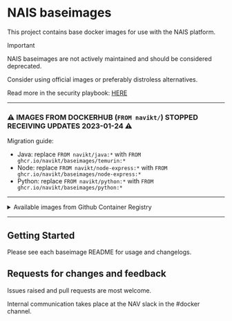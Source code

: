NAIS baseimages
================

This project contains base docker images for use with the NAIS platform.


> [!IMPORTANT]
> NAIS baseimages are not actively maintained and should be considered deprecated.
> 
> Consider using official images or preferably distroless alternatives.
> 
> Read more in the security playbook: [HERE](https://sikkerhet.nav.no/docs/sikker-utvikling/containere)

---

### ⚠️ IMAGES FROM DOCKERHUB (`FROM navikt/`) STOPPED RECEIVING UPDATES 2023-01-24 ⚠️
Migration guide:
* Java: replace `FROM navikt/java:*` with `FROM ghcr.io/navikt/baseimages/temurin:*`
* Node: replace `FROM navikt/node-express:*` with `FROM ghcr.io/navikt/baseimages/node-express:*`
* Python: replace `FROM navikt/python:*` with `FROM ghcr.io/navikt/baseimages/python:*`

---

<details>
 
<summary>Available images from Github Container Registry</summary>

* **Java**
  * Adoptium Temurin 8, 11, 17, 21 & 24 https://adoptium.net/ ([`java`](java))
    * Ex. `FROM ghcr.io/navikt/baseimages/temurin:17`
  * Temurin builds are available for `linux/amd64` (Intel) and `linux/arm64` (Apple Silicon) platforms.
  * NB! The current arm64 build does not take `/dumb-init` into consideration thus this needs to be emulated at runtime on Apple machines with Apple Silicon processors.
* **Node**
  * Node 16 and 18 with Express 4 ([`node-express`](node-express))
    * Ex. `FROM ghcr.io/navikt/baseimages/node-express:18`
* **Python**
  * Python 3.8 - 3.11 ([`python`](python)) (`3.7 not updated`)
    * Ex. `FROM ghcr.io/navikt/baseimages/python:3.11`

</details>

---

## Getting Started

Please see each baseimage README for usage and changelogs.

## Requests for changes and feedback

Issues raised and pull requests are most welcome. 

Internal communication takes place at the NAV slack in the #docker channel. 
